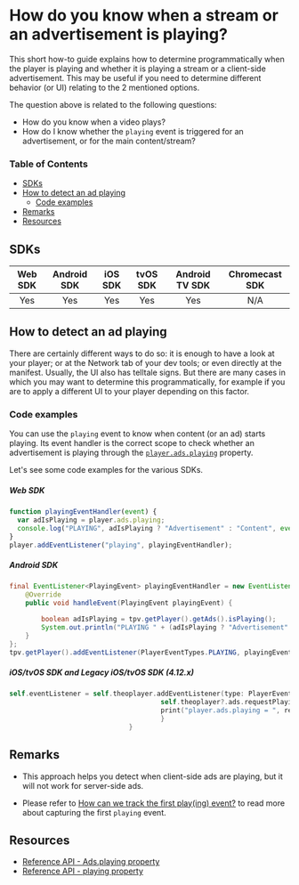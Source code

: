 # How do you know when a stream or an advertisement is playing?

This short how-to guide explains how to determine programmatically when the player is playing and whether it is playing a stream or a client-side advertisement. This may be useful if you need to determine different behavior (or UI) relating to the 2 mentioned options.

The question above is related to the following questions:

- How do you know when a video plays?
- How do I know whether the `playing` event is triggered for an advertisement, or for the main content/stream?

### Table of Contents

- [SDKs](#sdks)
- [How to detect an ad playing](#how-to-detect-an-ad-playing)
  - [Code examples](#code-examples)
- [Remarks](#remarks)
- [Resources](#resources)

## SDKs

| Web SDK | Android SDK | iOS SDK | tvOS SDK | Android TV SDK | Chromecast SDK |
| :-----: | :---------: | :-----: | :------: | :------------: | :------------: |
|   Yes   |     Yes     |   Yes   |   Yes    |      Yes       |      N/A       |

## How to detect an ad playing

There are certainly different ways to do so: it is enough to have a look at your player; or at the Network tab of your dev tools; or even directly at the manifest. Usually, the UI also has telltale signs. But there are many cases in which you may want to determine this programmatically, for example if you are to apply a different UI to your player depending on this factor.

### Code examples

You can use the `playing` event to know when content (or an ad) starts playing. Its event handler is the correct scope to check whether an advertisement is playing through the [`player.ads.playing`](pathname:///theoplayer/v6/api-reference/web/interfaces/Ads.html#playing) property.

Let's see some code examples for the various SDKs.

##### Web SDK

```js
function playingEventHandler(event) {
  var adIsPlaying = player.ads.playing;
  console.log("PLAYING", adIsPlaying ? "Advertisement" : "Content", event);
}
player.addEventListener("playing", playingEventHandler);
```

##### Android SDK

```java
final EventListener<PlayingEvent> playingEventHandler = new EventListener<PlayingEvent>() {
    @Override
    public void handleEvent(PlayingEvent playingEvent) {

        boolean adIsPlaying = tpv.getPlayer().getAds().isPlaying();
        System.out.println("PLAYING " + (adIsPlaying ? "Advertisement" : "Content"));
    }
};
tpv.getPlayer().addEventListener(PlayerEventTypes.PLAYING, playingEventHandler);
```

##### iOS/tvOS SDK and Legacy iOS/tvOS SDK (4.12.x)

```swift
self.eventListener = self.theoplayer.addEventListener(type: PlayerEventTypes.PLAYING) { [weak self] event in
                                      self.theoplayer?.ads.requestPlaying() { (result, _) in
                                      print("player.ads.playing = ", result!)
                                      }
                              }
```

## Remarks

- This approach helps you detect when client-side ads are playing, but it will not work for server-side ads.

- Please refer to [How can we track the first play(ing) event?](../../how-to-guides/09-player/03-how-can-we-track-the-first-playing-event.md) to read more about capturing the first `playing` event.

## Resources

- [Reference API - Ads.playing property](pathname:///theoplayer/v6/api-reference/web/interfaces/Ads.html#playing)
- [Reference API - playing property](pathname:///theoplayer/v6/api-reference/web/interfaces/PlayerEventMap.html#playing)
